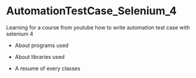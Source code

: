 # AutomationTestCase_Selenium_4
Learning for a course from youtube how to write automation test case with selenium 4

* About programs used

* About libraries used

* A resume of every classes
